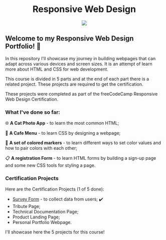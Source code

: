 <div align="center">

# Responsive Web Design </div>

<p align="center">
  <a href="https://skillicons.dev">
    <img src="https://skillicons.dev/icons?i=html,css" />
  </a>
</p>


## Welcome to my Responsive Web Design Portfolio! 🚀

In this repository I'll showcase my journey in building webpages that can adapt  across various devices and screen sizes. It is an attempt of learn more about HTML and CSS for web development.

This course is divided in 5 parts and at the end of each part there is a related project. These projects are required to get the certification.

These projects were completed as part of the freeCodeCamp Responsive Web Design Certification.

### What I've done so far:

🌐 **A Cat Photo App** - to learn the most common HTML;

🍰 **A Cafe Menu** - to learn CSS by designing a webpage;

🎨 **A set of colored markers** - to learn different ways to set color values and how to pair colors with each other;

📋 **A registration Form** - to learn HTML forms by building a sign-up page and some new CSS tools for styling a page.

### Certification Projects

Here are the Certification Projects (1 of 5 done):

* [Survey Form](https://github.com/ftomaz-c/freeCodeCamp/tree/main/Responsive%20Web%20Design/1.certification%20project) - to collect data from users; ✔️
* Tribute Page;
* Technical Documentation Page;
* Product Landing Page;
* Personal Portfolio Webpage.

I'll showcase here the 5 projects for this course!
